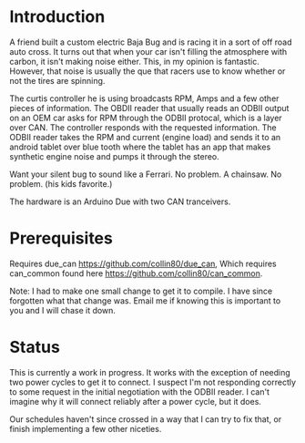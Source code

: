 # Introduction
A friend built a custom electric Baja Bug and is racing it in a sort of off road auto cross.  It turns out that when your car isn't filling the atmosphere with carbon, it isn't making noise either.  This, in my opinion is fantastic.  However, that noise is usually the que that racers use to know whether or not the tires are spinning.  

The curtis controller he is using broadcasts RPM, Amps and a few other pieces of information.  The OBDII reader that usually reads an ODBII output on an OEM car asks for RPM through the ODBII protocal, which is a layer over CAN.  The controller responds with the requested information.  The ODBII reader takes the RPM and current (engine load) and sends it to an android tablet over blue tooth where the tablet has an app that makes synthetic engine noise and pumps it through the stereo.   

Want your silent bug to sound like a Ferrari.  No problem.  A chainsaw.  No problem.  (his kids favorite.) 

The hardware is an Arduino Due with two CAN tranceivers.  

#  Prerequisites 

Requires due_can https://github.com/collin80/due_can,
Which requires can_common found here https://github.com/collin80/can_common.

Note: I had to make one small change to get it to compile.  I have since forgotten what that change was.  Email me if knowing this is important to you and I will chase it down.

# Status
This is currently a work in progress.  It works with the exception of needing two power cycles to get it to connect.  I suspect I'm not responding correctly to some request in the initial negotiation with the ODBII reader.  I can't imagine why it will connect reliably after a power cycle, but it does. 

Our schedules haven't since crossed in a way that I can try to fix that, or finish implementing a few other niceties.  



